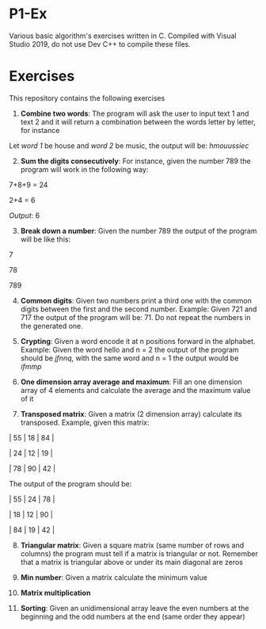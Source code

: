 # P1-Ex
 Various basic algorithm's exercises written in C. Compiled with Visual Studio 2019, do not use Dev C++ to compile these files.

# Exercises
This repository contains the following exercises

1. **Combine two words**: The program will ask the user to input text 1 and text 2 and it will return a combination between the words letter by letter, for instance

Let *word 1* be house and *word 2* be music, the output will be: *hmouussiec*

2. **Sum the digits consecutively**: For instance, given the number 789 the program will work in the following way:

7+8+9 = 24


2+4 = 6

*Output*: 6

3. **Break down a number**: Given the number 789 the output of the program will be like this:

7

78

789


4. **Common digits**: Given two numbers print a third one with the common digits between the first and the second number. Example: Given 721 and 717 the output of the program will be: 71. Do not repeat the numbers in the generated one.

5. **Crypting**: Given a word encode it at n positions forward in the alphabet. Example: Given the word hello and n = 2 the output of the program should be *jfnnq*, with the same word and n = 1 the output would be *ifmmp*

6. **One dimension array average and maximum**: Fill an one dimension array of 4 elements and calculate the average and the maximum value of it

7. **Transposed matrix**: Given a matrix (2 dimension array) calculate its transposed. Example, given this matrix:

| 55 | 18 | 84 |

| 24 | 12 | 19 |

| 78 | 90 | 42 |

The output of the program should be:

| 55 | 24 | 78 |

| 18 | 12 | 90 |

| 84 | 19 | 42 |

8. **Triangular matrix**: Given a square matrix (same number of rows and columns) the program must tell if a matrix is triangular or not. Remember that a matrix is triangular above or under its main diagonal are zeros

9. **Min number**: Given a matrix calculate the minimum value

10. **Matrix multiplication**

11. **Sorting**: Given an unidimensional array leave the even numbers at the beginning and the odd numbers at the end (same order they appear)